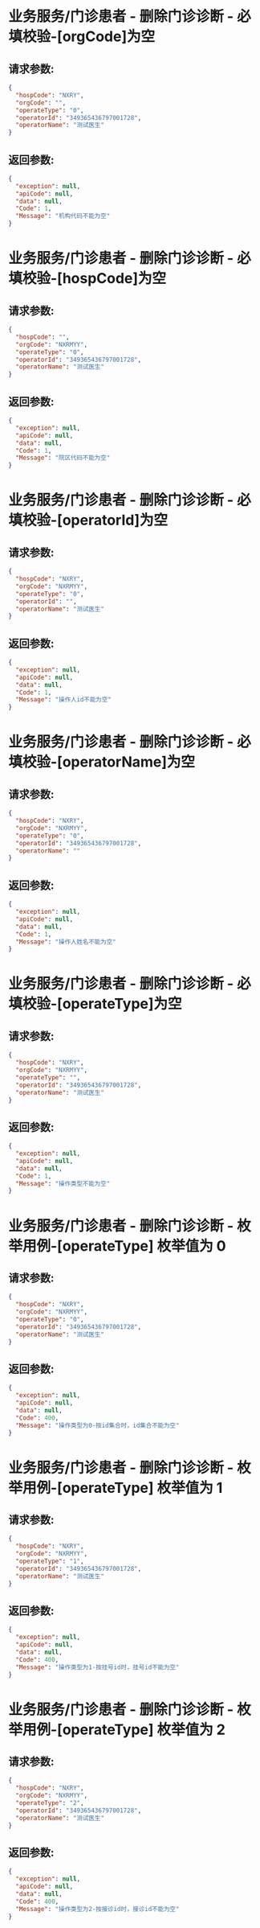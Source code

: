 
# 业务服务/门诊患者 - 删除门诊诊断 - 必填校验-[orgCode]为空
## 请求参数:
``` json
{
  "hospCode": "NXRY",
  "orgCode": "",
  "operateType": "0",
  "operatorId": "349365436797001728",
  "operatorName": "测试医生"
}
```
## 返回参数:
``` json
{
  "exception": null,
  "apiCode": null,
  "data": null,
  "Code": 1,
  "Message": "机构代码不能为空"
}
```
# 业务服务/门诊患者 - 删除门诊诊断 - 必填校验-[hospCode]为空
## 请求参数:
``` json
{
  "hospCode": "",
  "orgCode": "NXRMYY",
  "operateType": "0",
  "operatorId": "349365436797001728",
  "operatorName": "测试医生"
}
```
## 返回参数:
``` json
{
  "exception": null,
  "apiCode": null,
  "data": null,
  "Code": 1,
  "Message": "院区代码不能为空"
}
```
# 业务服务/门诊患者 - 删除门诊诊断 - 必填校验-[operatorId]为空
## 请求参数:
``` json
{
  "hospCode": "NXRY",
  "orgCode": "NXRMYY",
  "operateType": "0",
  "operatorId": "",
  "operatorName": "测试医生"
}
```
## 返回参数:
``` json
{
  "exception": null,
  "apiCode": null,
  "data": null,
  "Code": 1,
  "Message": "操作人id不能为空"
}
```
# 业务服务/门诊患者 - 删除门诊诊断 - 必填校验-[operatorName]为空
## 请求参数:
``` json
{
  "hospCode": "NXRY",
  "orgCode": "NXRMYY",
  "operateType": "0",
  "operatorId": "349365436797001728",
  "operatorName": ""
}
```
## 返回参数:
``` json
{
  "exception": null,
  "apiCode": null,
  "data": null,
  "Code": 1,
  "Message": "操作人姓名不能为空"
}
```
# 业务服务/门诊患者 - 删除门诊诊断 - 必填校验-[operateType]为空
## 请求参数:
``` json
{
  "hospCode": "NXRY",
  "orgCode": "NXRMYY",
  "operateType": "",
  "operatorId": "349365436797001728",
  "operatorName": "测试医生"
}
```
## 返回参数:
``` json
{
  "exception": null,
  "apiCode": null,
  "data": null,
  "Code": 1,
  "Message": "操作类型不能为空"
}
```
# 业务服务/门诊患者 - 删除门诊诊断 - 枚举用例-[operateType] 枚举值为 0
## 请求参数:
``` json
{
  "hospCode": "NXRY",
  "orgCode": "NXRMYY",
  "operateType": "0",
  "operatorId": "349365436797001728",
  "operatorName": "测试医生"
}
```
## 返回参数:
``` json
{
  "exception": null,
  "apiCode": null,
  "data": null,
  "Code": 400,
  "Message": "操作类型为0-按id集合时，id集合不能为空"
}
```
# 业务服务/门诊患者 - 删除门诊诊断 - 枚举用例-[operateType] 枚举值为 1
## 请求参数:
``` json
{
  "hospCode": "NXRY",
  "orgCode": "NXRMYY",
  "operateType": "1",
  "operatorId": "349365436797001728",
  "operatorName": "测试医生"
}
```
## 返回参数:
``` json
{
  "exception": null,
  "apiCode": null,
  "data": null,
  "Code": 400,
  "Message": "操作类型为1-按挂号id时，挂号id不能为空"
}
```
# 业务服务/门诊患者 - 删除门诊诊断 - 枚举用例-[operateType] 枚举值为 2
## 请求参数:
``` json
{
  "hospCode": "NXRY",
  "orgCode": "NXRMYY",
  "operateType": "2",
  "operatorId": "349365436797001728",
  "operatorName": "测试医生"
}
```
## 返回参数:
``` json
{
  "exception": null,
  "apiCode": null,
  "data": null,
  "Code": 400,
  "Message": "操作类型为2-按接诊id时，接诊id不能为空"
}
```